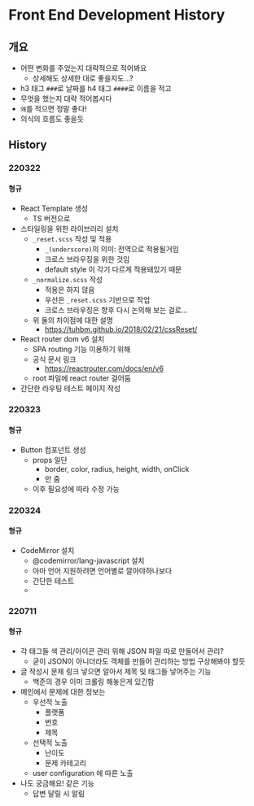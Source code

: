 # Front End Development History

## 개요

* 어떤 변화를 주었는지 대략적으로 적어봐요
  * 상세해도 상세한 대로 좋을지도...?
* h3 태그 `###`로 날짜를 h4 태그 `####`로 이름을 적고
* 무엇을 했는지 대략 적어봅시다
* `왜`를 적으면 정말 좋다!
* 의식의 흐름도 좋을듯



## History

### 220322

#### 형규

* React Template 생성
  * TS 버전으로
* 스타일링을 위한 라이브러리 설치
  * `_reset.scss` 작성 및 적용
    * `_(underscore)`의 의미: 전역으로 적용될거임
    * 크로스 브라우징을 위한 것임
    * default style 이 각기 다르게 적용돼있기 때문
  * `_normalize.scss` 작성
    * 적용은 하지 않음
    * 우선은 `_reset.scss` 기반으로 작업
    * 크로스 브라우징은 향후 다시 논의해 보는 걸로...
  * 위 둘의 차이점에 대한 설명
    * https://tuhbm.github.io/2018/02/21/cssReset/
* React router dom v6 설치
  * SPA routing 기능 이용하기 위해
  * 공식 문서 링크
    * https://reactrouter.com/docs/en/v6
  * root 파일에 react router 걸어둠
* 간단한 라우팅 테스트 페이지 작성



### 220323

#### 형규

* Button 컴포넌트 생성
  * props 일단
    * border, color, radius, height, width, onClick
    * 만 줌
  * 이후 필요성에 따라 수정 가능



### 220324

#### 형규

* CodeMirror 설치
  * @codemirror/lang-javascript 설치
  * 아마 언어 지원하려면 언어별로 깔아야하나보다
  * 간단한 테스트
  * 



### 220711

#### 형규

* 각 태그들 색 관리/아이콘 관리 위해 JSON 파일 따로 만들어서 관리?
  * 굳이 JSON이 아니더라도 객체를 만들어 관리하는 방법 구상해봐야 할듯
* 글 작성시 문제 링크 넣으면 알아서 제목 및 태그들 넣어주는 기능
  * 백준의 경우 이미 크롤링 해놓은게 있긴함
* 메인에서 문제에 대한 정보는
  * 우선적 노출
    * 플랫폼
    * 번호
    * 제목
  * 선택적 노출
    * 난이도
    * 문제 카테고리
  * user configuration 에 따른 노출
* 나도 궁금해요! 같은 기능
  * 답변 달릴 시 알림


